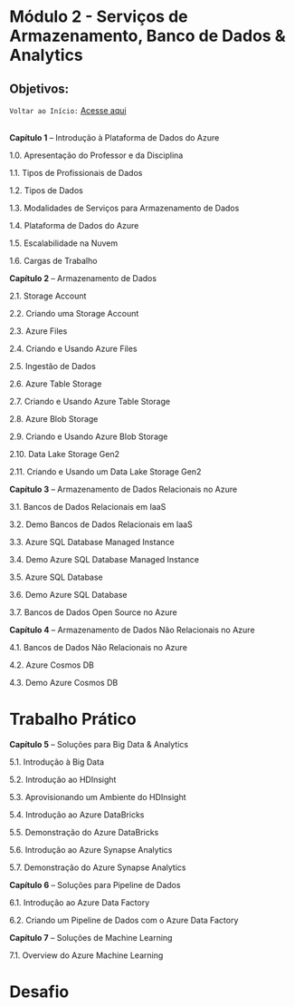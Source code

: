 # Módulo 2 - Serviços de Armazenamento, Banco de Dados & Analytics
## Objetivos:

`Voltar ao Início:` [Acesse aqui](https://github.com/Jair-pc/XP_Educacao_IGTI-2022-7A-Bootcamp_Profissional_Azure_Cloud_Computing)
</br></br>

 
**Capítulo 1** – Introdução à Plataforma de Dados do Azure

1.0. Apresentação do Professor e da Disciplina

1.1. Tipos de Profissionais de Dados

1.2. Tipos de Dados

1.3. Modalidades de Serviços para Armazenamento de Dados

1.4. Plataforma de Dados do Azure

1.5. Escalabilidade na Nuvem

1.6. Cargas de Trabalho

 

**Capítulo 2** – Armazenamento de Dados

2.1. Storage Account

2.2. Criando uma Storage Account

2.3. Azure Files

2.4. Criando e Usando Azure Files

2.5. Ingestão de Dados

2.6. Azure Table Storage

2.7. Criando e Usando Azure Table Storage

2.8. Azure Blob Storage

2.9. Criando e Usando Azure Blob Storage

2.10. Data Lake Storage Gen2

2.11. Criando e Usando um Data Lake Storage Gen2

 

**Capítulo 3** – Armazenamento de Dados Relacionais no Azure

3.1. Bancos de Dados Relacionais em IaaS

3.2. Demo Bancos de Dados Relacionais em IaaS

3.3. Azure SQL Database Managed Instance

3.4. Demo Azure SQL Database Managed Instance

3.5. Azure SQL Database

3.6. Demo Azure SQL Database

3.7. Bancos de Dados Open Source no Azure

 

**Capítulo 4** – Armazenamento de Dados Não Relacionais no Azure

4.1. Bancos de Dados Não Relacionais no Azure

4.2. Azure Cosmos DB

4.3. Demo Azure Cosmos DB

 

# Trabalho Prático

 

**Capítulo 5** – Soluções para Big Data & Analytics

5.1. Introdução à Big Data

5.2. Introdução ao HDInsight

5.3. Aprovisionando um Ambiente do HDInsight

5.4. Introdução ao Azure DataBricks

5.5. Demonstração do Azure DataBricks

5.6. Introdução ao Azure Synapse Analytics

5.7. Demonstração do Azure Synapse Analytics

 

**Capítulo 6** – Soluções para Pipeline de Dados

6.1. Introdução ao Azure Data Factory

6.2. Criando um Pipeline de Dados com o Azure Data Factory

 

**Capítulo 7** – Soluções de Machine Learning

7.1. Overview do Azure Machine Learning

 

# Desafio
